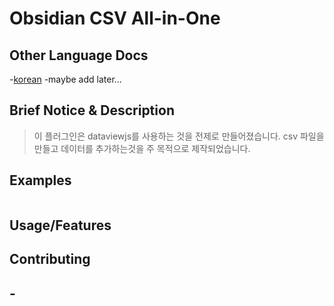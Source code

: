 # Obsidian CSV All-in-One


## Other Language Docs
-[korean](./docs/README.kr.md)
-maybe add later...

## Brief Notice & Description
> 이 플러그인은 dataviewjs를 사용하는 것을 전제로 만들어졌습니다.
> csv 파일을 만들고 데이터를 추가하는것을 주 목적으로 제작되었습니다.

## Examples

```dataviewjs

```


## Usage/Features

## Contributing

## -

